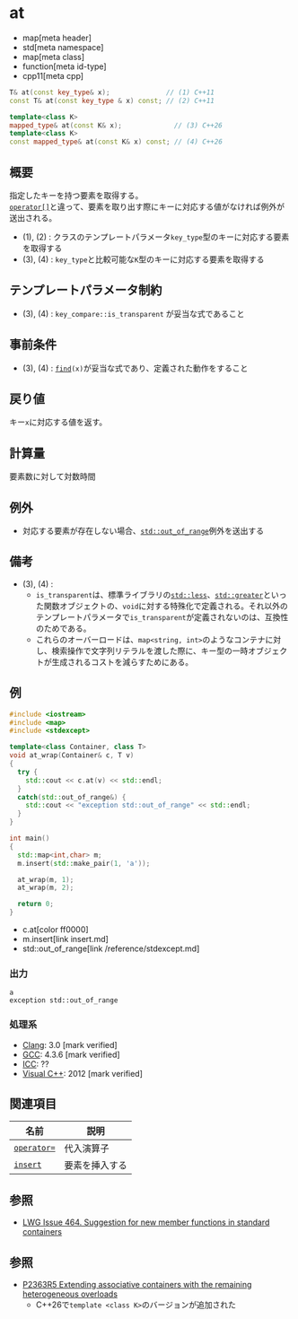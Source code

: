 # at
* map[meta header]
* std[meta namespace]
* map[meta class]
* function[meta id-type]
* cpp11[meta cpp]

```cpp
T& at(const key_type& x);              // (1) C++11
const T& at(const key_type & x) const; // (2) C++11

template<class K>
mapped_type& at(const K& x);             // (3) C++26
template<class K>
const mapped_type& at(const K& x) const; // (4) C++26
```

## 概要
指定したキーを持つ要素を取得する。  
[`operator[]`](op_at.md)と違って、要素を取り出す際にキーに対応する値がなければ例外が送出される。

- (1), (2) : クラスのテンプレートパラメータ`key_type`型のキーに対応する要素を取得する
- (3), (4) : `key_type`と比較可能な`K`型のキーに対応する要素を取得する


## テンプレートパラメータ制約
- (3), (4) : `key_compare::is_transparent` が妥当な式であること


## 事前条件
- (3), (4) : [`find`](find.md)`(x)`が妥当な式であり、定義された動作をすること


## 戻り値
キー`x`に対応する値を返す。


## 計算量
要素数に対して対数時間


## 例外
- 対応する要素が存在しない場合、[`std::out_of_range`](/reference/stdexcept.md)例外を送出する


## 備考
- (3), (4) :
    - `is_transparent`は、標準ライブラリの[`std::less`](/reference/functional/less.md)、[`std::greater`](/reference/functional/greater.md)といった関数オブジェクトの、`void`に対する特殊化で定義される。それ以外のテンプレートパラメータで`is_transparent`が定義されないのは、互換性のためである。
    - これらのオーバーロードは、`map<string, int>`のようなコンテナに対し、検索操作で文字列リテラルを渡した際に、キー型の一時オブジェクトが生成されるコストを減らすためにある。


## 例
```cpp example
#include <iostream>
#include <map>
#include <stdexcept>

template<class Container, class T>
void at_wrap(Container& c, T v)
{
  try {
    std::cout << c.at(v) << std::endl;
  }
  catch(std::out_of_range&) {
    std::cout << "exception std::out_of_range" << std::endl;
  }
}

int main()
{
  std::map<int,char> m;
  m.insert(std::make_pair(1, 'a'));

  at_wrap(m, 1);
  at_wrap(m, 2);

  return 0;
}
```
* c.at[color ff0000]
* m.insert[link insert.md]
* std::out_of_range[link /reference/stdexcept.md]

### 出力
```
a
exception std::out_of_range
```

### 処理系
- [Clang](/implementation.md#clang): 3.0 [mark verified]
- [GCC](/implementation.md#gcc): 4.3.6 [mark verified]
- [ICC](/implementation.md#icc): ??
- [Visual C++](/implementation.md#visual_cpp): 2012 [mark verified]


## 関連項目

| 名前 | 説明 |
|------------------------------------------------|-----------------------|
| [`operator=`](op_assign.md) | 代入演算子 |
| [`insert`](insert.md) | 要素を挿入する |


## 参照
- [LWG Issue 464. Suggestion for new member functions in standard containers](http://www.open-std.org/jtc1/sc22/wg21/docs/lwg-defects.html#464)
## 参照
- [P2363R5 Extending associative containers with the remaining heterogeneous overloads](http://open-std.org/jtc1/sc22/wg21/docs/papers/2023/p2363r5.html)
    - C++26で`template <class K>`のバージョンが追加された
